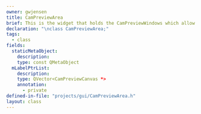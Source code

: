 ```yaml
---
owner: gwjensen
title: CamPreviewArea
brief: This is the widget that holds the CamPreviewWindows which allow us to to previews from the cameras.
declaration: "\nclass CamPreviewArea;"
tags:
  - class
fields:
  staticMetaObject:
    description:
    type: const QMetaObject
  mLabelPtrList:
    description:
    type: QVector<CamPreviewCanvas *>
    annotation:
      - private
defined-in-file: "projects/gui/CamPreviewArea.h"
layout: class
---
```

